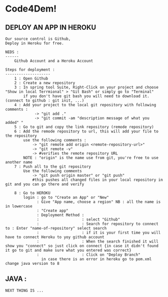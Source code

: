 # Code4Dem!


DEPLOY AN APP IN HEROKU
-----------------------
    Our source control is Github,
    Deploy in Heroku for free.

    NEDS : 
    ------
        Github Account and a Heroku Account
    
    Steps for deployment :
    --------------------
        1 : Open Github 
        2 : Create a new repository 
        3 : In spring tool Suite, Right-Click on your project and choose "Show in local Terrmional" > "Git Bash" or simply go to "Terminal"
            if you don't have git bash you will need to download it. (connect to github : git init, ...)
        4 : Add your project to the local git repository with following comments :
                 -> "git add ."
                 -> "git commit -am "description message of what you added" "
        5 : Go to git and copy the link repository (remode repository)
        6 : Add the remode repository to url, this will add your file to the repository 
            use the following comments :
                -> "git remote add origin <remote-repository-url>"
                -> "git remote -v"
                -> #verifies the remote repository URL
            NOTE : "origin" is the name use from git, you're free to use another name
        7 : Push all to the git repository
            Use the following comments 
                -> "git push origin master" or "git push"
                #this pushes all changed files in your local repository in git and you can go there and verify
                
        8 : Go to HEROKU    
            login : go to "Create an App" or "New"
                  : Give "App name, choose a region" NB : all the name is in lowercase
                  : "Create app"
                  : Deployment Method :
                  :                   : select "Github"
                  :                   : Search for repository to connect to : Enter "name-of-repository" select search
                  :                   : if it is your first time you will have to connect Heroku to yoy github account
                  :                   : When the search finished it will show you "connect" so just click on connect {in case it didn't found it go to git and make sure what you entered was correct}
                  :                   : Click on "Deploy Branch"
                    in case there is an error in heroku go to pom.xml change java version to 8


JAVA :
------
    NEXT THING IS ...
